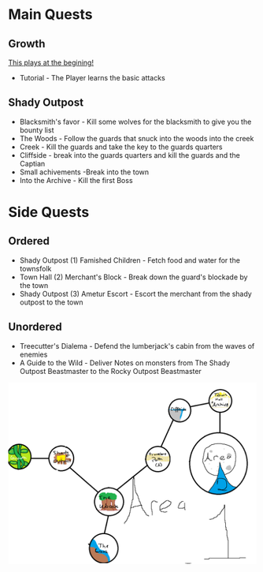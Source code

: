 # Main Quests

## Growth
[This plays at the begining!](https://github.com/BurningSunGames/firstGame/blob/master/Story/Story4Wiki/Heroic%20Start.wav)

* Tutorial - The Player learns the basic attacks

## Shady Outpost

* Blacksmith's favor - Kill some wolves for the blacksmith to give you the bounty list
* The Woods - Follow the guards that snuck into the woods into the creek
* Creek - Kill the guards and take the key to the guards quarters
* Cliffside - break into the guards quarters and kill the guards and the Captian
* Small achivements -Break into the town
* Into the Archive - Kill the first Boss

# Side Quests

## Ordered

* Shady Outpost (1) Famished Children - Fetch food and water for the townsfolk
* Town Hall (2) Merchant's Block - Break down the guard's blockade by the town
* Shady Outpost (3) Ametur Escort - Escort the merchant from the shady outpost to the town

## Unordered

* Treecutter's Dialema - Defend the lumberjack's cabin from the waves of enemies 
* A Guide to the Wild - Deliver Notes on monsters from The Shady Outpost Beastmaster to the Rocky Outpost Beastmaster

![A map of Area 1](https://github.com/BurningSunGames/firstGame/blob/master/Story/Story4Wiki/Area%201.png)
